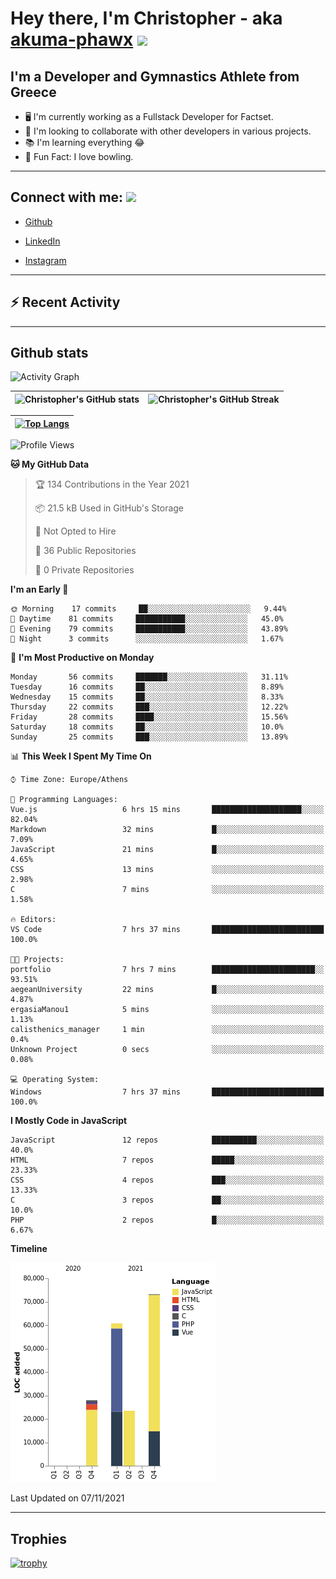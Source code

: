 # Hey there, I'm Christopher - aka [akuma-phawx](https://github.com/akuma-phawx) <img src = "https://raw.githubusercontent.com/MartinHeinz/MartinHeinz/master/wave.gif" width = 50px>

## I'm a Developer and Gymnastics Athlete from Greece

- 🖥️ I'm currently working as a Fullstack Developer for Factset.
- 🤲 I'm looking to collaborate with other developers in various projects.
- 📚 I'm learning everything 😂
- 🎳 Fun Fact: I love bowling.

---

## Connect with me: <img src='https://raw.githubusercontent.com/ShahriarShafin/ShahriarShafin/main/Assets/handshake.gif' width="100px">

- [Github](https://github.com/akuma-phawx)

- [LinkedIn](https://www.linkedin.com/in/christopher-vradis-3b9a68151/)

- [Instagram](https://www.instagram.com/chris.vrd_sw/)

---

## ⚡ Recent Activity

<!--START_SECTION:activity-->
<!--END_SECTION:activity-->

---

## Github stats

![Activity Graph](https://activity-graph.herokuapp.com/graph?username=akuma-phawx&theme=dracula)

| ![Christopher's GitHub stats](https://github-readme-stats.vercel.app/api?username=akuma-phawx&show_icons=true&theme=dracula) | ![Christopher's GitHub Streak](https://github-readme-streak-stats.herokuapp.com/?user=akuma-phawx&theme=dracula) |
| ---------------------------------------------------------------------------------------------------------------------------- | ---------------------------------------------------------------------------------------------------------------- |

| [![Top Langs](https://github-readme-stats.vercel.app/api/top-langs/?username=akuma-phawx&show_icons=true&theme=radical)](https://github.com/akuma-phawx/github-readme-stats) |
| ---------------------------------------------------------------------------------------------------------------------------------------------------------------------------- |

<!--START_SECTION:waka-->
![Profile Views](http://img.shields.io/badge/Profile%20Views-1-blue)

**🐱 My GitHub Data** 

> 🏆 134 Contributions in the Year 2021
 > 
> 📦 21.5 kB Used in GitHub's Storage 
 > 
> 🚫 Not Opted to Hire
 > 
> 📜 36 Public Repositories 
 > 
> 🔑 0 Private Repositories  
 > 
**I'm an Early 🐤** 

```text
🌞 Morning    17 commits     ██░░░░░░░░░░░░░░░░░░░░░░░   9.44% 
🌆 Daytime    81 commits     ███████████░░░░░░░░░░░░░░   45.0% 
🌃 Evening    79 commits     ███████████░░░░░░░░░░░░░░   43.89% 
🌙 Night      3 commits      ░░░░░░░░░░░░░░░░░░░░░░░░░   1.67%

```
📅 **I'm Most Productive on Monday** 

```text
Monday       56 commits     ███████░░░░░░░░░░░░░░░░░░   31.11% 
Tuesday      16 commits     ██░░░░░░░░░░░░░░░░░░░░░░░   8.89% 
Wednesday    15 commits     ██░░░░░░░░░░░░░░░░░░░░░░░   8.33% 
Thursday     22 commits     ███░░░░░░░░░░░░░░░░░░░░░░   12.22% 
Friday       28 commits     ████░░░░░░░░░░░░░░░░░░░░░   15.56% 
Saturday     18 commits     ██░░░░░░░░░░░░░░░░░░░░░░░   10.0% 
Sunday       25 commits     ███░░░░░░░░░░░░░░░░░░░░░░   13.89%

```


📊 **This Week I Spent My Time On** 

```text
⌚︎ Time Zone: Europe/Athens

💬 Programming Languages: 
Vue.js                   6 hrs 15 mins       ████████████████████░░░░░   82.04% 
Markdown                 32 mins             █░░░░░░░░░░░░░░░░░░░░░░░░   7.09% 
JavaScript               21 mins             █░░░░░░░░░░░░░░░░░░░░░░░░   4.65% 
CSS                      13 mins             ░░░░░░░░░░░░░░░░░░░░░░░░░   2.98% 
C                        7 mins              ░░░░░░░░░░░░░░░░░░░░░░░░░   1.58%

🔥 Editors: 
VS Code                  7 hrs 37 mins       █████████████████████████   100.0%

🐱‍💻 Projects: 
portfolio                7 hrs 7 mins        ███████████████████████░░   93.51% 
aegeanUniversity         22 mins             █░░░░░░░░░░░░░░░░░░░░░░░░   4.87% 
ergasiaManou1            5 mins              ░░░░░░░░░░░░░░░░░░░░░░░░░   1.13% 
calisthenics_manager     1 min               ░░░░░░░░░░░░░░░░░░░░░░░░░   0.4% 
Unknown Project          0 secs              ░░░░░░░░░░░░░░░░░░░░░░░░░   0.08%

💻 Operating System: 
Windows                  7 hrs 37 mins       █████████████████████████   100.0%

```

**I Mostly Code in JavaScript** 

```text
JavaScript               12 repos            ██████████░░░░░░░░░░░░░░░   40.0% 
HTML                     7 repos             █████░░░░░░░░░░░░░░░░░░░░   23.33% 
CSS                      4 repos             ███░░░░░░░░░░░░░░░░░░░░░░   13.33% 
C                        3 repos             ██░░░░░░░░░░░░░░░░░░░░░░░   10.0% 
PHP                      2 repos             █░░░░░░░░░░░░░░░░░░░░░░░░   6.67%

```


**Timeline**

![Chart not found](https://raw.githubusercontent.com/akuma-phawx/akuma-phawx/main/charts/bar_graph.png) 


 Last Updated on 07/11/2021
<!--END_SECTION:waka-->

---

## Trophies

[![trophy](https://github-profile-trophy.vercel.app/?username=akuma-phawx&theme=onedark)](https://github.com/ryo-ma/github-profile-trophy)
